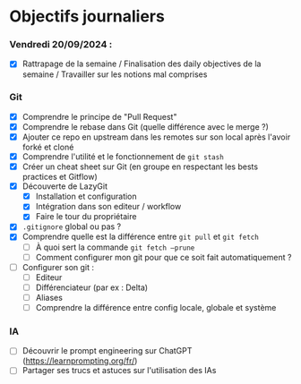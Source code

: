 # Objectifs journaliers

### Vendredi 20/09/2024 :

- [x] Rattrapage de la semaine / Finalisation des daily objectives de la semaine / Travailler sur les notions mal comprises

### Git

- [x] Comprendre le principe de "Pull Request"
- [x] Comprendre le rebase dans Git (quelle différence avec le merge ?)
- [x] Ajouter ce repo en upstream dans les remotes sur son local après l'avoir forké et cloné
- [x] Comprendre l'utilité et le fonctionnement de `git stash`
- [x] Créer un cheat sheet sur Git (en groupe en respectant les bests practices et Gitflow)
- [x] Découverte de LazyGit
  - [x] Installation et configuration
  - [x] Intégration dans son editeur / workflow
  - [x] Faire le tour du propriétaire
- [x] `.gitignore` global ou pas ?
- [x] Comprendre quelle est la différence entre `git pull` et `git fetch`
  - [ ] À quoi sert la commande `git fetch —prune`
  - [ ] Comment configurer mon git pour que ce soit fait automatiquement ?
- [ ] Configurer son git :
  - [ ] Editeur
  - [ ] Différenciateur (par ex : Delta)
  - [ ] Aliases
  - [ ] Comprendre la différence entre config locale, globale et système

### IA

- [ ] Découvrir le prompt engineering sur ChatGPT (https://learnprompting.org/fr/)
- [ ] Partager ses trucs et astuces sur l'utilisation des IAs
